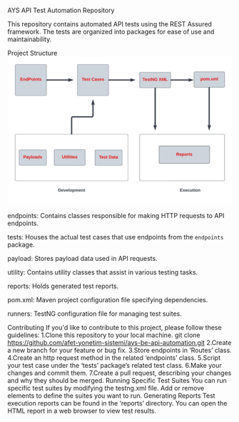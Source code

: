 AYS API Test Automation Repository

This repository contains automated API tests using the REST Assured framework. The tests are organized into packages for ease of use and maintainability.

Project Structure
![Framework Flowchart](https://github.com/afet-yonetim-sistemi/ays-be-api-automation/blob/main/Flowcharts.jpeg?raw=true)


endpoints: Contains classes responsible for making HTTP requests to API endpoints.

tests: Houses the actual test cases that use endpoints from the `endpoints` package.

payload: Stores payload data used in API requests.

utility: Contains utility classes that assist in various testing tasks.

reports: Holds generated test reports.

pom.xml: Maven project configuration file specifying dependencies.

runners: TestNG configuration file for managing test suites.


Contributing
If you'd like to contribute to this project, please follow these guidelines:
1.Clone this repository to your local machine.
git clone https://github.com/afet-yonetim-sistemi/ays-be-api-automation.git
2.Create a new branch for your feature or bug fix.
3.Store endpoints in ‘Routes’ class.
4.Create an http request method in the related ‘endpoints’ class.
5.Script your test case under the ‘tests’ package’s related test class.
6.Make your changes and commit them.
7.Create a pull request, describing your changes and why they should be merged.
Running Specific Test Suites
You can run specific test suites by modifying the testng.xml file. Add or remove <suite> elements to define the suites you want to run.
Generating Reports
Test execution reports can be found in the ‘reports’ directory. You can open the HTML report in a web browser to view test results.



